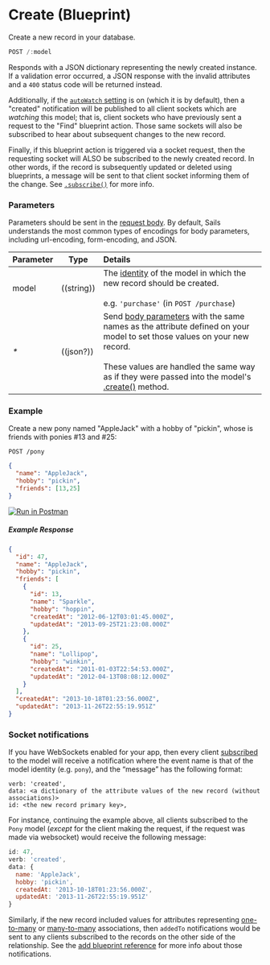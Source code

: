 # Create (Blueprint)

Create a new record in your database.

```javascript
POST /:model
```

Responds with a JSON dictionary representing the newly created instance.  If a validation error occurred, a JSON response with the invalid attributes and a `400` status code will be returned instead.

Additionally, if the [`autoWatch` setting](http://sailsjs.com/documentation/reference/configuration/sails-config-blueprints?properties) is on (which it is by default), then a "created" notification will be published to all client sockets which are _watching_ this model; that is, client sockets who have previously sent a request to the "Find" blueprint action.  Those same sockets will also be subscribed to hear about subsequent changes to the new record.

Finally, if this blueprint action is triggered via a socket request, then the requesting socket will ALSO be subscribed to the newly created record.  In other words, if the record is subsequently updated or deleted using blueprints, a message will be sent to that client socket informing them of the change.  See [`.subscribe()`](http://sailsjs.com/documentation/reference/web-sockets/resourceful-pub-sub/subscribe) for more info.

### Parameters

Parameters should be sent in the [request body](https://www.getpostman.com/docs/requests#body).  By default, Sails understands the most common types of encodings for body parameters, including url-encoding, form-encoding, and JSON.

 Parameter      | Type                                                      | Details
 -------------- | --------------------------------------------------------- |:---------------------------------
 model          | ((string))   | The [identity](http://sailsjs.com/documentation/concepts/models-and-orm/model-settings#?identity) of the model in which the new record should be created.<br/><br/>e.g. `'purchase'` (in `POST /purchase`)
 _*_            | ((json?))                                                  | Send [body parameters](https://www.getpostman.com/docs/requests#body) with the same names as the attribute defined on your model to set those values on your new record.  <br/> <br/>These values are handled the same way as if they were passed into the model's <a href="http://sailsjs.com/documentation/reference/waterline-orm/models/create">.create()</a> method.

### Example

Create a new pony named "AppleJack" with a hobby of "pickin", whose is friends with ponies #13 and #25:

`POST /pony`

```json
{
  "name": "AppleJack",
  "hobby": "pickin",
  "friends": [13,25]
}
```

[![Run in Postman](https://s3.amazonaws.com/postman-static/run-button.png)](https://www.getpostman.com/run-collection/96217d0d747e536e49a4)

##### Example Response
```json
{
  "id": 47,
  "name": "AppleJack",
  "hobby": "pickin",
  "friends": [
    {
      "id": 13,
      "name": "Sparkle",
      "hobby": "hoppin",
      "createdAt": "2012-06-12T03:01:45.000Z",
      "updatedAt": "2013-09-25T21:23:08.000Z"
    },
    {
      "id": 25,
      "name": "Lollipop",
      "hobby": "winkin",
      "createdAt": "2011-01-03T22:54:53.000Z",
      "updatedAt": "2012-04-13T08:08:12.000Z"
    }
  ],
  "createdAt": "2013-10-18T01:23:56.000Z",
  "updatedAt": "2013-11-26T22:55:19.951Z"
}
```

### Socket notifications

If you have WebSockets enabled for your app, then every client [subscribed](/documentation/reference/web-sockets/resourceful-pub-sub) to the model will receive a notification where the event name is that of the model identity (e.g. `pony`), and the &ldquo;message&rdquo; has the following format:

```
verb: 'created',
data: <a dictionary of the attribute values of the new record (without associations)>
id: <the new record primary key>,
```

For instance, continuing the example above, all clients subscribed to the `Pony` model (_except_ for the client making the request, if the request was made via websocket) would receive the following message:

```js
id: 47,
verb: 'created',
data: {
  name: 'AppleJack',
  hobby: 'pickin',
  createdAt: '2013-10-18T01:23:56.000Z',
  updatedAt: '2013-11-26T22:55:19.951Z'
}
```

Similarly, if the new record included values for attributes representing [one-to-many](http://sailsjs.com/documentation/concepts/models-and-orm/associations/one-to-many) or [many-to-many](http://sailsjs.com/documentation/concepts/models-and-orm/associations/many-to-many) associations, then `addedTo` notifications would be sent to any clients subscribed to the records on the other side of the relationship.  See the [add blueprint reference](http://sailsjs.com/documentation/reference/blueprint-api/add-to) for more info about those notifications.

<docmeta name="displayName" value="create">
<docmeta name="pageType" value="endpoint">

